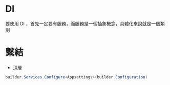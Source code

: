 # DI

要使用 DI ，首先一定要有服務，而服務是一個抽象概念，具體化來說就是一個類別

# 繫結
- 頂層
```c#
builder.Services.Configure<Appsettings>(builder.Configuration)

```